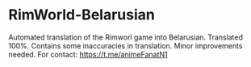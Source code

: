 # RimWorld-Belarusian
Automated translation of the Rimworl game into Belarusian. Translated 100%. Contains some inaccuracies in translation. Minor improvements needed.  For contact: https://t.me/animeFanatN1
